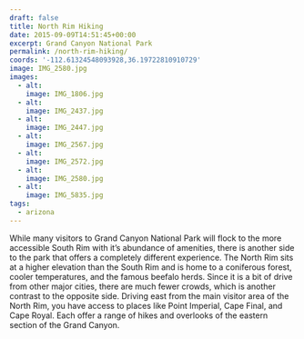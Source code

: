 ```yaml
---
draft: false
title: North Rim Hiking
date: 2015-09-09T14:51:45+00:00
excerpt: Grand Canyon National Park
permalink: /north-rim-hiking/
coords: '-112.61324548093928,36.19722810910729'
image: IMG_2580.jpg
images:
  - alt: 
    image: IMG_1806.jpg
  - alt: 
    image: IMG_2437.jpg
  - alt: 
    image: IMG_2447.jpg
  - alt: 
    image: IMG_2567.jpg
  - alt: 
    image: IMG_2572.jpg
  - alt: 
    image: IMG_2580.jpg
  - alt: 
    image: IMG_5835.jpg
tags:
  - arizona
---
```

While many visitors to Grand Canyon National Park will flock to the more accessible South Rim with it’s abundance of amenities, there is another side to the park that offers a completely different experience. The North Rim sits at a higher elevation than the South Rim and is home to a coniferous forest, cooler temperatures, and the famous beefalo herds. Since it is a bit of drive from other major cities, there are much fewer crowds, which is another contrast to the opposite side. Driving east from the main visitor area of the North Rim, you have access to places like Point Imperial, Cape Final, and Cape Royal. Each offer a range of hikes and overlooks of the eastern section of the Grand Canyon.

